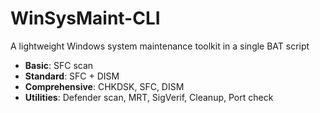# WinSysMaint-CLI

A lightweight Windows system maintenance toolkit in a single BAT script
- **Basic**: SFC scan
- **Standard**: SFC + DISM
- **Comprehensive**: CHKDSK, SFC, DISM
- **Utilities**: Defender scan, MRT, SigVerif, Cleanup, Port check
